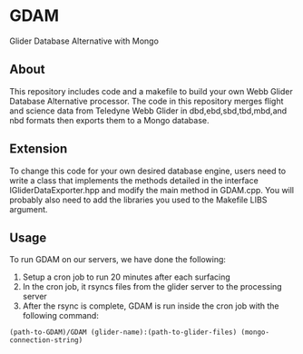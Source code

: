 GDAM
====

Glider Database Alternative with Mongo

About
----

This repository includes code and a makefile to build your own Webb Glider Database Alternative processor.  The code in this repository merges flight and science data from Teledyne Webb Glider in dbd,ebd,sbd,tbd,mbd,and nbd formats then exports them to a Mongo database.  

Extension
----
To change this code for your own desired database engine, users need to write a class that implements the methods detailed in the interface IGliderDataExporter.hpp and modify the main method in GDAM.cpp.  You will probably also need to add the libraries you used to the Makefile LIBS argument.

Usage
----
To run GDAM on our servers, we have done the following:

1. Setup a cron job to run 20 minutes after each surfacing
2. In the cron job, it rsyncs files from the glider server to the processing server
3. After the rsync is complete, GDAM is run inside the cron job with the following command:

`(path-to-GDAM)/GDAM (glider-name):(path-to-glider-files) (mongo-connection-string)`
